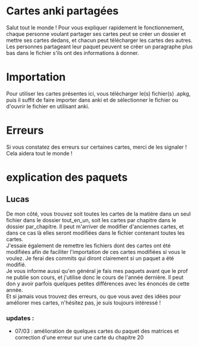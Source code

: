 # Cartes anki partagées

Salut tout le monde ! Pour vous expliquer rapidement le fonctionnement, chaque personne voulant partager ses cartes peut se créer un dossier et mettre ses cartes dedans, et chacun peut télécharger les cartes des autres.
Les personnes partageant leur paquet peuvent se créer un paragraphe plus bas dans le fichier s'ils ont des informations à donner. 

# Importation 
Pour utiliser les cartes présentes ici, vous télécharger le(s) fichier(s) .apkg, puis il suffit de faire importer dans anki et de sélectionner le fichier ou d'ouvrir le fichier en utilisant anki.

# Erreurs 
Si vous constatez des erreurs sur certaines cartes, merci de les signaler ! Cela aidera tout le monde !

# explication des paquets
## Lucas
De mon côté, vous trouvez soit toutes les cartes de la matière dans un seul fichier dans le dossier tout_en_un, soit les cartes par chapitre dans le dossier par_chapitre. 
Il peut m'arriver de modifier d'anciennes cartes, et dans ce cas là elles seront modifiées dans le fichier contenant toutes les cartes.  
J'essaie également de remettre les fichiers dont des cartes ont été modifiées afin de faciliter l'importation de ces cartes modifiées si vous le voulez. Je ferai des commits qui diront clairement si un paquet a été modifié.  
Je vous informe aussi qu'en général je fais mes paquets avant que le prof ne publie son cours, et j'utilise donc le cours de l'année dernière. Il peut don y avoir parfois quelques petites différences avec les énoncés de cette année.  
Et si jamais vous trouvez des erreurs, ou que vous avez des idées pour améliorer mes cartes, n'hésitez pas, je suis toujours intéressé !
### updates : 
- 07/03 : amélioration de quelques cartes du paquet des matrices et correction d'une erreur sur une carte du chapitre 20
